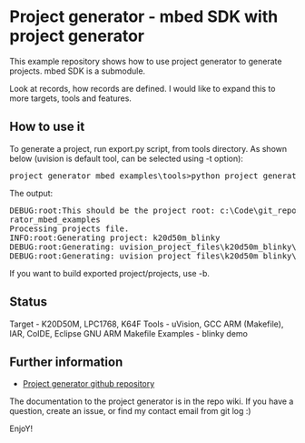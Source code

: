 Project generator - mbed SDK with project generator
=========================

This example repository shows how to use project generator to generate projects. mbed SDK is a submodule.

Look at records, how records are defined. I would like to expand this to more targets, tools and features.

How to use it
------------

To generate a project, run export.py script, from tools directory. As shown below (uvision is default tool, can be selected using -t option):

<pre>
project_generator_mbed_examples\tools>python project_generator/export.py -f records/projects.yaml -p k20d50m_blinky -t uvision
</pre>

The output:
<pre>
DEBUG:root:This should be the project root: c:\Code\git_repo\github\project_gene
rator_mbed_examples
Processing projects file.
INFO:root:Generating project: k20d50m_blinky
DEBUG:root:Generating: uvision_project_files\k20d50m_blinky\k20d50m_blinky.uvproj
DEBUG:root:Generating: uvision_project_files\k20d50m_blinky\k20d50m_blinky.uvopt
</pre>

If you want to build exported project/projects, use -b.

Status
------------

Target - K20D50M, LPC1768, K64F
Tools - uVision, GCC ARM (Makefile), IAR, CoIDE, Eclipse GNU ARM Makefile
Examples - blinky demo

Further information
-------------------------
* [Project generator github repository](https://github.com/0xc0170/project_generator)

The documentation to the project generator is in the repo wiki. If you have a question, create an issue, or find my contact email from git log :)

EnjoY!
